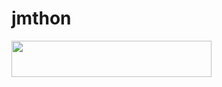 # jmthon

<p align="left"><a href="https://heroku.com/deploy?template=https://github.com/ne9b9/roz"> <img src="https://img.shields.io/badge/Deploy%20To%20Heroku-purple?style=for-the-badge&logo=heroku" width="320" height="58.45"/></a></p>
